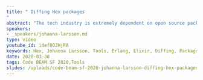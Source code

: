 ```yaml
---
title: " Diffing Hex packages
"
abstract: "The tech industry is extremely dependent on open source packages. But every dependency you rely on is also a vulnerability. Multiple high profile packages across platforms have been hijacked and modified with malicious code. This talk is about the value of auditing dependency updates and the tooling to make it less of a chore, including the introduction of a web-based diffing app and other tooling that helps you create an effortless auditing process."
speakers:
- _speakers/johanna-larsson.md
type: video
youtube_id: idef8OJHjRA
keywords: Hex, Johanna Larsson, Tools, Erlang, Elixir, Diffing, Package, Code BEAM SF,
date: 2020-03-30
tags: Code BEAM SF 2020,Tools
slides: /uploads/code-beam-sf-2020-johanna-larsson-diffing-hex-packages-compressed.pdf
---
```

